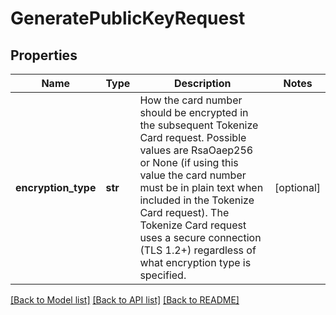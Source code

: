 # GeneratePublicKeyRequest

## Properties
Name | Type | Description | Notes
------------ | ------------- | ------------- | -------------
**encryption_type** | **str** | How the card number should be encrypted in the subsequent Tokenize Card request. Possible values are RsaOaep256 or None (if using this value the card number must be in plain text when included in the Tokenize Card request). The Tokenize Card request uses a secure connection (TLS 1.2+) regardless of what encryption type is specified. | [optional] 

[[Back to Model list]](../README.md#documentation-for-models) [[Back to API list]](../README.md#documentation-for-api-endpoints) [[Back to README]](../README.md)


